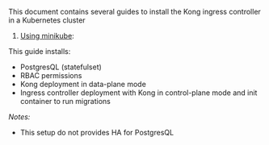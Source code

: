 This document contains several guides to install the Kong ingress controller in a Kubernetes cluster

1. [Using minikube][0]:

This guide installs:

* PostgresQL (statefulset)
* RBAC permissions
* Kong deployment in data-plane mode
* Ingress controller deployment with Kong in control-plane mode and init container to run migrations

*Notes:*

- This setup do not provides HA for PostgresQL

[0]: minikube.md
